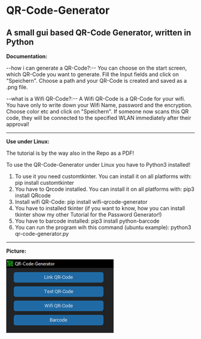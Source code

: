 # QR-Code-Generator
 A small gui based QR-Code Generator, written in Python
 ----------------------------------------------------------------------
 **Documentation:**

 --how i can generate a QR-Code?:--
 You can choose on the start screen, which QR-Code you want to generate. Fill the Input fields and click on "Speichern". Choose a path and your QR-Code is created and saved as a .png file.

 --what is a Wifi QR-Code?:--
 A Wifi QR-Code is a QR-Code for your wifi. You have only to write down your Wifi Name, password and the encryption. Choose color etc and click on "Speichern". If someone now scans this QR code, they will be connected to the specified WLAN immediately after their approval!

 ---------------------------------------------------------------------

**Use under Linux:**

The tutorial is by the way also in the Repo as a PDF!

To use the QR-Code-Generator under Linux you have to Python3 installed!
1. To use it you need customtkinter. You can install it on all platforms with:
pip install customtkinter
2. You have to Qrcode installed. You can install it on all platforms with:
pip3 install QRcode
3. Install wifi QR-Code:
pip install wifi-qrcode-generator
4. You have to installed tkinter (if you want to know, how you can install tkinter show my 
other Tutorial for the Password Generator!)
5. You have to barcode installed:
pip3 install python-barcode 
6. You can run the program wih this command (ubuntu example):
python3 qr-code-generator.py

----------------------------------------------------------------------

**Picture:**

![1](https://raw.githubusercontent.com/zlElo/QR-Code-Generator/main/QR-Code-Generator/Fotos/2.png)


